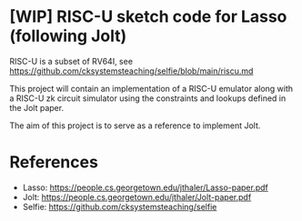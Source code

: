 # [WIP] RISC-U sketch code for Lasso (following Jolt)

RISC-U is a subset of RV64I, see https://github.com/cksystemsteaching/selfie/blob/main/riscu.md

This project will contain an implementation of a RISC-U emulator along with a
RISC-U zk circuit simulator using the constraints and lookups defined in the
Jolt paper.

The aim of this project is to serve as a reference to implement Jolt.

# References
- Lasso: https://people.cs.georgetown.edu/jthaler/Lasso-paper.pdf
- Jolt: https://people.cs.georgetown.edu/jthaler/Jolt-paper.pdf
- Selfie: https://github.com/cksystemsteaching/selfie
